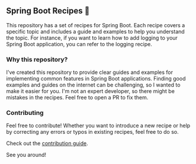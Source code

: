 ## Spring Boot Recipes 🌱

This repository has a set of recipes for Spring Boot. Each recipe covers a specific topic and includes a guide and examples to help you understand the topic. For instance, if you want to learn how to add logging to your Spring Boot application, you can refer to the logging recipe.

### Why this repository?

I've created this repository to provide clear guides and examples for implementing common features in Spring Boot applications. Finding good examples and guides on the internet can be challenging, so I wanted to make it easier for you. I'm not an expert developer, so there might be mistakes in the recipes. Feel free to open a PR to fix them.

### Contributing

Feel free to contribute! Whether you want to introduce a new recipe or help by correcting any errors or typos in existing recipes, feel free to do so.

Check out the [contribution guide](CONTRIBUTING.md).

See you around!
